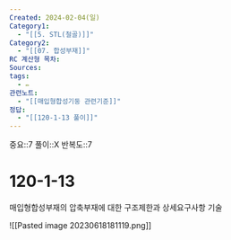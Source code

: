 ```yaml
---
Created: 2024-02-04(일)
Category1:
  - "[[5. STL(철골)]]"
Category2:
  - "[[07. 합성부재]]"
RC 계산형 목차: 
Sources: 
tags:
  - ✏️
관련노트:
  - "[[매입형합성기둥 관련기준]]"
정답:
  - "[[120-1-13 풀이]]"
---
```

중요::7
풀이::X
반복도::7

#  120-1-13


매입형합성부재의 압축부재에 대한 구조제한과 상세요구사항 기술

![[Pasted image 20230618181119.png]]